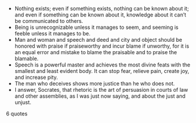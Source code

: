  - Nothing exists; even if something exists, nothing can be known about it; and even if something can be known about it, knowledge about it can’t be communicated to others.
 - Being is unrecognizable unless it manages to seem, and seeming is feeble unless it manages to be.
 - Man and woman and speech and deed and city and object should be honored with praise if praiseworthy and incur blame if unworthy, for it is an equal error and mistake to blame the praisable and to praise the blamable.
 - Speech is a powerful master and achieves the most divine feats with the smallest and least evident body. It can stop fear, relieve pain, create joy, and increase pity.
 - The man who deceives shows more justice than he who does not.
 - I answer, Socrates, that rhetoric is the art of persuasion in courts of law and other assemblies, as I was just now saying, and about the just and unjust.

6 quotes